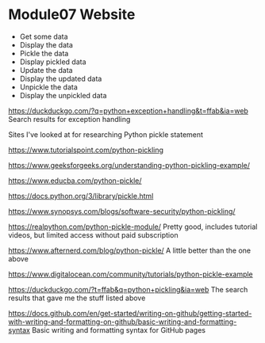 # Module07 Website

- Get some data
- Display the data
- Pickle the data
- Display pickled data
- Update the data
- Display the updated data
- Unpickle the data
- Display the unpickled data

https://duckduckgo.com/?q=python+exception+handling&t=ffab&ia=web Search results for exception handling


Sites I've looked at for researching Python pickle statement

https://www.tutorialspoint.com/python-pickling

https://www.geeksforgeeks.org/understanding-python-pickling-example/

https://www.educba.com/python-pickle/

https://docs.python.org/3/library/pickle.html

https://www.synopsys.com/blogs/software-security/python-pickling/

https://realpython.com/python-pickle-module/  Pretty good, includes tutorial videos, but limited access without paid subscription

https://www.afternerd.com/blog/python-pickle/ A little better than the one above

https://www.digitalocean.com/community/tutorials/python-pickle-example



https://duckduckgo.com/?t=ffab&q=python+pickling&ia=web The search results that gave me the stuff listed above


https://docs.github.com/en/get-started/writing-on-github/getting-started-with-writing-and-formatting-on-github/basic-writing-and-formatting-syntax  Basic writing and formatting syntax for GitHub pages

